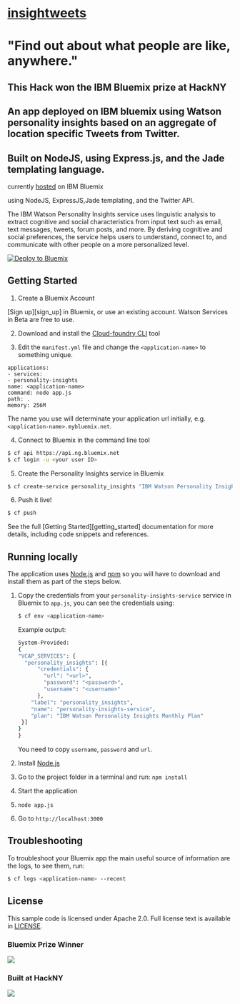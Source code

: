 # [insightweets](http://personality-insights-nodejs-davidawad-1759.mybluemix.net/landing)
# "Find out about what people are like, anywhere."

## This Hack won the IBM Bluemix prize at HackNY

## An app deployed on IBM bluemix using Watson personality insights based on an aggregate of location specific Tweets from Twitter. 
## Built on NodeJS, using Express.js, and the Jade templating language. 

currently [hosted](http://personality-insights-nodejs-davidawad-1759.eu-gb.mybluemix.net/landing) on IBM Bluemix

using NodeJS, ExpressJS,Jade templating, and the Twitter API. 


  The IBM Watson Personality Insights service uses linguistic analysis to extract cognitive and social characteristics from input text such as email, text messages, tweets, forum posts, and more. By deriving cognitive and social preferences, the service helps users to understand, connect to, and communicate with other people on a more personalized level.

[![Deploy to Bluemix](https://bluemix.net/deploy/button.png)](https://bluemix.net/deploy?repository=https://github.com/davidawad/Insightweet)


## Getting Started

1. Create a Bluemix Account

  [Sign up][sign_up] in Bluemix, or use an existing account. Watson Services in Beta are free to use.

2. Download and install the [Cloud-foundry CLI][cloud_foundry] tool

3. Edit the `manifest.yml` file and change the `<application-name>` to something unique.
  ```none
applications:
- services:
  - personality-insights
  name: <application-name>
  command: node app.js
  path: .
  memory: 256M
  ```
  The name you use will determinate your application url initially, e.g. `<application-name>.mybluemix.net`.

4. Connect to Bluemix in the command line tool
  ```sh
  $ cf api https://api.ng.bluemix.net
  $ cf login -u <your user ID>
  ```

5. Create the Personality Insights service in Bluemix

  ```sh
  $ cf create-service personality_insights "IBM Watson Personality Insights Monthly Plan" personality-insights-service
  ```

6. Push it live!

  ```sh
  $ cf push
  ```

See the full [Getting Started][getting_started] documentation for more details, including code snippets and references.

## Running locally
  The application uses [Node.js](http://nodejs.org/) and [npm](https://www.npmjs.com/) so you will have to download and install them as part of the steps below.

1. Copy the credentials from your `personality-insights-service` service in Bluemix to `app.js`, you can see the credentials using:

    ```sh
    $ cf env <application-name>
    ```
    Example output:
    ```sh
    System-Provided:
    {
    "VCAP_SERVICES": {
      "personality_insights": [{
          "credentials": {
            "url": "<url>",
            "password": "<password>",
            "username": "<username>"
          },
        "label": "personality_insights",
        "name": "personality-insights-service",
        "plan": "IBM Watson Personality Insights Monthly Plan"
     }]
    }
    }
    ```

    You need to copy `username`, `password` and `url`.

2. Install [Node.js](http://nodejs.org/)
3. Go to the project folder in a terminal and run:
    `npm install`
4. Start the application
5.  `node app.js`
6. Go to `http://localhost:3000`

## Troubleshooting

To troubleshoot your Bluemix app the main useful source of information are the logs, to see them, run:

  ```sh
  $ cf logs <application-name> --recent
  ```

## License

  This sample code is licensed under Apache 2.0. Full license text is available in [LICENSE](LICENSE).


[cloud_foundry]: https://github.com/cloudfoundry/cli

### Bluemix Prize Winner
![](http://blog.rocketsoftware.com/wp-content/uploads/2015/02/Bluemix-logo-right.png)

### Built at HackNY
![](http://hacknymasters.com/assets/img/h_logo.png)
